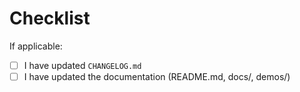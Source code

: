 <!--
There's no need to add anything here, but feel free to add a personal message.
Please describe the changes in this PR in the commit message(s) instead, with
each commit representing one logical change. Address code review comments by
rewriting the branch rather than adding commits on top. Use force-push when
pushing the updated branch (`jj git push` does that automatically when you
rewrite a branch).
-->

# Checklist

If applicable:
- [ ] I have updated `CHANGELOG.md`
- [ ] I have updated the documentation (README.md, docs/, demos/)
